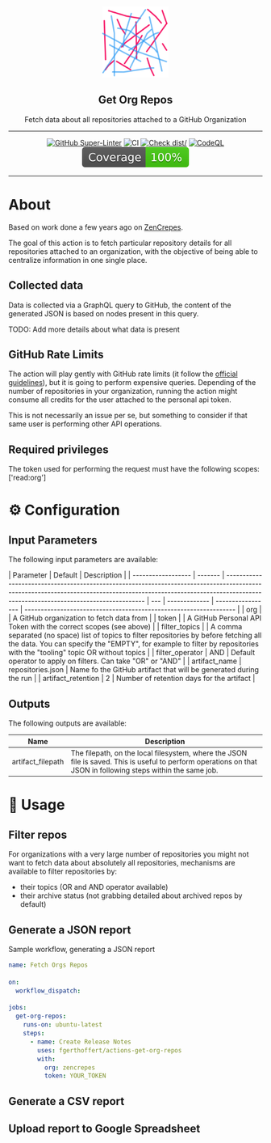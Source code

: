 <p align="center">
  <img alt="ZenCrepesLogo" src="docs/zencrepes-logo.png" height="140" />
  <h2 align="center">Get Org Repos</h2>
  <p align="center">Fetch data about all repositories attached to a GitHub Organization</p>
</p>

---

<div align="center">

[![GitHub Super-Linter](https://github.com/fgerthoffert/actions-get-org-repos/actions/workflows/linter.yml/badge.svg)](https://github.com/super-linter/super-linter)
![CI](https://github.com/fgerthoffert/actions-get-org-repos/actions/workflows/ci.yml/badge.svg)
[![Check dist/](https://github.com/fgerthoffert/actions-get-org-repos/actions/workflows/check-dist.yml/badge.svg)](https://github.com/fgerthoffert/actions-get-org-repos/actions/workflows/check-dist.yml)
[![CodeQL](https://github.com/fgerthoffert/actions-get-org-repos/actions/workflows/codeql-analysis.yml/badge.svg)](https://github.com/fgerthoffert/actions-get-org-repos/actions/workflows/codeql-analysis.yml)
[![Coverage](./badges/coverage.svg)](./badges/coverage.svg)

</div>

---

# About

Based on work done a few years ago on
[ZenCrepes](https://docs.zencrepes.io/docs/).

The goal of this action is to fetch particular repository details for all
repositories attached to an organization, with the objective of being able to
centralize information in one single place.

## Collected data

Data is collected via a GraphQL query to GitHub, the content of the generated
JSON is based on nodes present in this query.

TODO: Add more details about what data is present

## GitHub Rate Limits

The action will play gently with GitHub rate limits (it follow the
[official guidelines](https://docs.github.com/en/graphql/overview/rate-limits-and-node-limits-for-the-graphql-api)),
but it is going to perform expensive queries. Depending of the number of
repositories in your organization, running the action might consume all credits
for the user attached to the personal api token.

This is not necessarily an issue per se, but something to consider if that same
user is performing other API operations.

## Required privileges

The token used for performing the request must have the following scopes:
['read:org']

# :gear: Configuration

## Input Parameters

The following input parameters are available:

| Parameter          | Default | Description                                                                                                                                                                                                       |
| ------------------ | ------- | ----------------------------------------------------------------------------------------------------------------------------------------------------------------------------------------------------------------- | --- | ------------- | ----------------- | ----------------------------------------------------------------- |
| org                |         | A GitHub organization to fetch data from                                                                                                                                                                          |
| token              |         | A GitHub Personal API Token with the correct scopes (see above)                                                                                                                                                   |
| filter_topics      |         | A comma separated (no space) list of topics to filter repositories by before fetching all the data. You can specify the "EMPTY", for example to filter by repositories with the "tooling" topic OR without topics |
| filter_operator    | AND     | Default operator to apply on filters. Can take "OR" or "AND"                                                                                                                                                      |     | artifact_name | repositories.json | Name fo the GitHub artifact that will be generated during the run |
| artifact_retention | 2       | Number of retention days for the artifact                                                                                                                                                                         |

## Outputs

The following outputs are available:

| Name              | Description                                                                                                                                                    |
| ----------------- | -------------------------------------------------------------------------------------------------------------------------------------------------------------- |
| artifact_filepath | The filepath, on the local filesystem, where the JSON file is saved. This is useful to perform operations on that JSON in following steps within the same job. |

# :rocket: Usage

## Filter repos

For organizations with a very large number of repositories you might not want to
fetch data about absolutely all repositories, mechanisms are available to filter
repositories by:

- their topics (OR and AND operator available)
- their archive status (not grabbing detailed about archived repos by default)

## Generate a JSON report

Sample workflow, generating a JSON report

```yaml
name: Fetch Orgs Repos

on:
  workflow_dispatch:

jobs:
  get-org-repos:
    runs-on: ubuntu-latest
    steps:
      - name: Create Release Notes
        uses: fgerthoffert/actions-get-org-repos
        with:
          org: zencrepes
          token: YOUR_TOKEN
```

## Generate a CSV report

## Upload report to Google Spreadsheet
